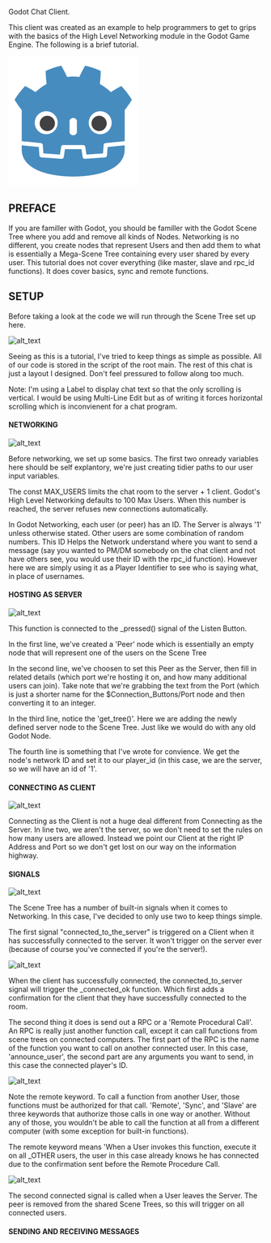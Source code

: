 Godot Chat Client. 

This client was created as an example to help programmers to get to grips with the basics of the High Level Networking module in the Godot Game Engine. The following is a brief tutorial. 

![alt text](https://raw.githubusercontent.com/godotengine/godot/master/icon.png)

## PREFACE

If you are familler with Godot, you should be familler with the Godot Scene Tree where you add and remove all kinds of Nodes. Networking is no different, you create nodes that represent Users and then add them to what is essentially a Mega-Scene Tree containing every user shared by every user. This tutorial does not cover everything (like master, slave and rpc_id functions). It does cover basics, sync and remote functions.  

## SETUP

Before taking a look at the code we will run through the Scene Tree set up here.

![alt_text](https://imgur.com/XlFdhRQ.png)

Seeing as this is a tutorial, I've tried to keep things as simple as possible. All of our code is stored in the script of the root main. The rest of this chat is just a layout I designed. Don't feel pressured to follow along too much.

Note: I'm using a Label to display chat text so that the only scrolling is vertical. I would be using Multi-Line Edit but as of writing it forces horizontal scrolling which is inconvienent for a chat program.

#### NETWORKING

![alt_text](https://i.imgur.com/3P086Tr.png)

Before networking, we set up some basics. The first two onready variables here should be self explantory, we're just creating tidier paths to our user input variables. 

The const MAX_USERS limits the chat room to the server + 1 client. Godot's High Level Networking defaults to 100 Max Users. When this number is reached, the server refuses new connections automatically.

In Godot Networking, each user (or peer) has an ID. The Server is always '1' unless otherwise stated. Other users are some combination of random numbers. This ID Helps the Network understand where you want to send a message (say you wanted to PM/DM somebody on the chat client and not have others see, you would use their ID with the rpc_id function). However here we are simply using it as a Player Identifier to see who is saying what, in place of usernames.

#### HOSTING AS SERVER

![alt_text](https://i.imgur.com/SncdECk.png)

This function is connected to the _pressed() signal of the Listen Button. 

In the first line, we've created a 'Peer' node which is essentially an empty node that will represent one of the users on the Scene Tree

In the second line, we've choosen to set this Peer as the Server, then fill in related details (which port we're hosting it on, and how many additional users can join). Take note that we're grabbing the text from the Port (which is just a shorter name for the $Connection_Buttons/Port node and then converting it to an integer.

In the third line, notice the 'get_tree()'. Here we are adding the newly defined server node to the Scene Tree. Just like we would do with any old Godot Node. 

The fourth line is something that I've wrote for convience. We get the node's network ID and set it to our player_id (in this case, we are the server, so we will have an id of '1'. 

#### CONNECTING AS CLIENT

![alt_text](https://i.imgur.com/kmEHKxq.png)

Connecting as the Client is not a huge deal different from Connecting as the Server. In line two, we aren't the server, so we don't need to set the rules on how many users are allowed. Instead we point our Client at the right IP Address and Port so we don't get lost on our way on the information highway. 

#### SIGNALS

![alt_text](https://i.imgur.com/sgXtq0M.png)

The Scene Tree has a number of built-in signals when it comes to Networking. In this case, I've decided to only use two to keep things simple. 

The first signal "connected_to_the_server" is triggered on a Client when it has successfully connected to the server. It won't trigger on the server ever (because of course you've connected if you're the server!). 

![alt_text](https://i.imgur.com/XMUy3k9.png)

When the client has successfully connected, the connected_to_server signal will trigger the _connected_ok function. Which first adds a confirmation for the client that they have successfully connected to the room. 

The second thing it does is send out a RPC or a 'Remote Procedural Call'. An RPC is really just another function call, except it can call functions from scene trees on connected computers. The first part of the RPC is the name of the function you want to call on another connected user. In this case, 'announce_user', the second part are any arguments you want to send, in this case the connected player's ID. 

![alt_text](https://i.imgur.com/2HigHOF.png)

Note the remote keyword. To call a function from another User, those functions must be authorized for that call. 'Remote', 'Sync', and 'Slave' are three keywords that authorize those calls in one way or another. Without any of those, you wouldn't be able to call the function at all from a different computer (with some exception for built-in functions).

The remote keyword means 'When a User invokes this function, execute it on all _OTHER users, the user in this case already knows he has connected due to the confirmation sent before the Remote Procedure Call. 

![alt_text](https://i.imgur.com/UkbiAVZ.png)

The second connected signal is called when a User leaves the Server. The peer is removed from the shared Scene Trees, so this will trigger on all connected users. 

#### SENDING AND RECEIVING MESSAGES


